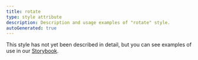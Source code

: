 ```yaml
---
title: rotate
type: style attribute
description: Description and usage examples of "rotate" style.
autoGenerated: true
---
```


This style has not yet been described in detail, but you can see examples of use in our [Storybook](/storybook).